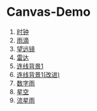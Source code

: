 # Canvas-Demo

1. <a href="https://neilyq.github.io/Canvas-Demo/clock">时钟</a>
2. <a href="https://neilyq.github.io/Canvas-Demo/rain">雨滴</a>
3. <a href="https://neilyq.github.io/Canvas-Demo/telescope">望远镜</a>
4. <a href="https://neilyq.github.io/Canvas-Demo/radar">雷达</a>
5. <a href="https://neilyq.github.io/Canvas-Demo/bg">连线背景1</a>
6. <a href="https://neilyq.github.io/Canvas-Demo/bg1">连线背景1(改进)</a>
7. <a href="https://neilyq.github.io/Canvas-Demo/numberRain">数字雨</a>
8. <a href="https://neilyq.github.io/Canvas-Demo/stars">星空</a>
9. <a href="https://neilyq.github.io/Canvas-Demo/meteorShower">流星雨</a>



